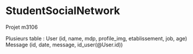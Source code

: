 # StudentSocialNetwork
Projet m3106

Plusieurs table :
User (id, name, mdp, profile_img, etablissement, job, age)
Message (id, date, message, id_user(@User.id))